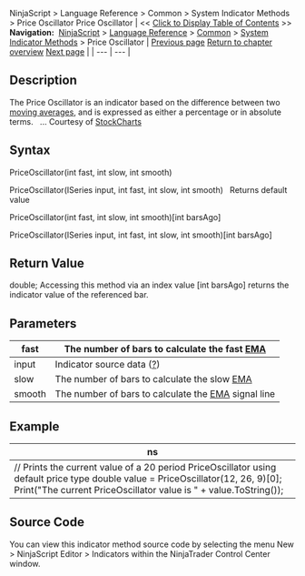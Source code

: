 ﻿
NinjaScript > Language Reference > Common > System Indicator Methods > Price Oscillator
Price Oscillator
| << [Click to Display Table of Contents](price_oscillator.md) >> **Navigation:**     [NinjaScript](ninjascript-1.md) > [Language Reference](language_reference_wip-1.md) > [Common](common-1.md) > [System Indicator Methods](indicators-1.md) > Price Oscillator | [Previous page](polarized_fractal_efficiency_p-1.md) [Return to chapter overview](indicators-1.md) [Next page](prior_day_ohlc-1.md) |
| --- | --- |
## Description
The Price Oscillator is an indicator based on the difference between two [moving averages](moving_average_-_exponential_e-1.md), and is expressed as either a percentage or in absolute terms.
 
... Courtesy of [StockCharts](http://stockcharts.com/education/IndicatorAnalysis/indic_priceOscillator.md)

## Syntax
PriceOscillator(int fast, int slow, int smooth)  

PriceOscillator(ISeries<double> input, int fast, int slow, int smooth)
 
Returns default value  

PriceOscillator(int fast, int slow, int smooth)[int barsAgo]  

PriceOscillator(ISeries<double> input, int fast, int slow, int smooth)[int barsAgo]

## Return Value
double; Accessing this method via an index value [int barsAgo] returns the indicator value of the referenced bar.

## Parameters
| fast | The number of bars to calculate the fast [EMA](moving_average_-_exponential_e-1.md) |
| --- | --- |
| input | Indicator source data ([?](valid_input_data_for_indicator-1.md)) |
| slow | The number of bars to calculate the slow [EMA](moving_average_-_exponential_e-1.md) |
| smooth | The number of bars to calculate the [EMA](moving_average_-_exponential_e-1.md) signal line |

## Example
| ns |
| --- |
| // Prints the current value of a 20 period PriceOscillator using default price type double value = PriceOscillator(12, 26, 9)[0]; Print("The current PriceOscillator value is " + value.ToString()); |

## Source Code
You can view this indicator method source code by selecting the menu New > NinjaScript Editor > Indicators within the NinjaTrader Control Center window.
